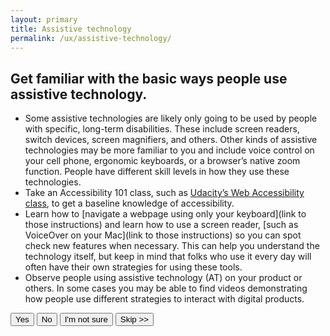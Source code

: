 ```yaml
---
layout: primary
title: Assistive technology
permalink: /ux/assistive-technology/
---
```


## Get familiar with the basic ways people use assistive technology.

- Some assistive technologies are likely only going to be used by people with specific, long-term disabilities. These include screen readers, switch devices, screen magnifiers, and others. Other kinds of assistive technologies may be more familiar to you and include voice control on your cell phone, ergonomic keyboards, or a browser’s native zoom function. People have different skill levels in how they use these technologies.
- Take an Accessibility 101 class, such as [Udacity’s Web Accessibility class](https://www.udacity.com/course/web-accessibility--ud891), to get a baseline knowledge of accessibility.
- Learn how to [navigate a webpage using only your keyboard](link to those instructions) and learn how to use a screen reader, [such as VoiceOver on your Mac](link to those instructions) so you can spot check new features when necessary. This can help you understand the technology itself, but keep in mind that folks who use it every day will often have their own strategies for using these tools.
- Observe people using assistive technology (AT) on your product or others. In some cases you may be able to find videos demonstrating how people use different strategies to interact with digital products.

<button>
  <i class="fa fa-check" aria-hidden="true"></i>
  Yes
</button>
<button class="usa-button-secondary">
  <i class="fa fa-times" aria-hidden="true"></i>
  No
</button>
<button class="usa-button button-question">
  <i class="fa fa-question" aria-hidden="true"></i>
  I'm not sure
</button>
<button class="usa-button-outline button-skip" type="button">Skip >></button>
